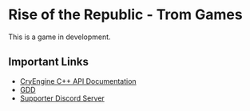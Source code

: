 # Rise of the Republic - Trom Games

This is a game in development.

## Important Links
- [CryEngine C++ API Documentation](https://docs.cryengine.com/pages/reorderpages.action?key=CPP)
- [GDD](https://docs.google.com/document/d/1ahQlq-yBoDkJx97KgbtHvdIvqyBUxY3c6W-mplkp0aI/edit?usp=sharing)
- [Supporter Discord Server](https://discord.gg/S4KMENy)
